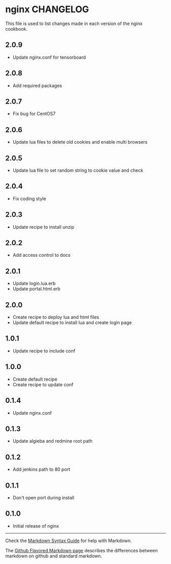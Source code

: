 # nginx CHANGELOG

This file is used to list changes made in each version of the nginx cookbook.

## 2.0.9
- Update nginx.conf for tensorboard

## 2.0.8
- Add required packages

## 2.0.7
- Fix bug for CentOS7

## 2.0.6
- Update lua files to delete old cookies and enable multi browsers

## 2.0.5
- Update lua file to set random string to cookie value and check

## 2.0.4
- Fix coding style

## 2.0.3
- Update recipe to install unzip

## 2.0.2
- Add access control to docs

## 2.0.1
- Update login.lua.erb
- Update portal.html.erb

## 2.0.0
- Create recipe to deploy lua and html files
- Update default recipe to install lua and create login page

## 1.0.1
- Update recipe to include conf

## 1.0.0
- Create default recipe
- Create recipe to update conf

## 0.1.4
- Update nginx.conf

## 0.1.3
- Update algieba and redmine root path

## 0.1.2
- Add jenkins path to 80 port

## 0.1.1
- Don't open port during install

## 0.1.0
- Initial release of nginx

- - -
Check the [Markdown Syntax Guide](http://daringfireball.net/projects/markdown/syntax) for help with Markdown.

The [Github Flavored Markdown page](http://github.github.com/github-flavored-markdown/) describes the differences between markdown on github and standard markdown.
